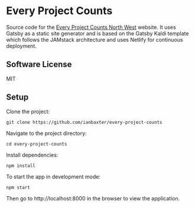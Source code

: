# Every Project Counts

Source code for the [Every Project Counts North West](https://everyprojectcountsnorthwest.netlify.com/) website. It uses Gatsby as a static site generator and is based on the Gatsby Kaldi template which follows the JAMstack architecture and uses Netlify for continuous deployment.

## Software License

MIT

## Setup

Clone the project: 
```
git clone https://github.com/ianbaxter/every-project-counts
```

Navigate to the project directory:
```
cd every-project-counts
```

Install dependencies:
```
npm install
```

To start the app in development mode:
```
npm start
```

Then go to http://localhost:8000 in the browser to view the application.
